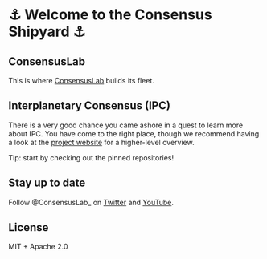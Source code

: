 # ⚓ Welcome to the Consensus Shipyard ⚓

## ConsensusLab
This is where [ConsensusLab](https://consensuslab.world/) builds its fleet. 

## Interplanetary Consensus (IPC)
There is a very good chance you came ashore in a quest to learn more about IPC. You have come to the right place, though we recommend having a look at the [project website](https://ipc.space/) for a higher-level overview. 

Tip: start by checking out the pinned repositories!

## Stay up to date
Follow @ConsensusLab_ on [Twitter](https://twitter.com/ConsensusLab_) and [YouTube](https://www.youtube.com/@ConsensusLab_).

## License
MIT + Apache 2.0
